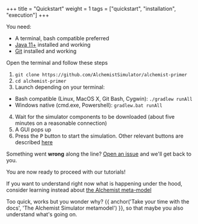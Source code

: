 +++
title = "Quickstart"
weight = 1
tags = ["quickstart", "installation", "execution"]
+++

You need:
* A terminal, bash compatible preferred
* [Java 11+](https://adoptium.net/) installed and working
* [Git](https://git-scm.com/) installed and working

Open the terminal and follow these steps
1. `git clone https://github.com/AlchemistSimulator/alchemist-primer `
2. `cd alchemist-primer`
3. Launch depending on your terminal:
* Bash compatible (Linux, MacOS X, Git Bash, Cygwin): `./gradlew runAll`
* Windows native (cmd.exe, Powershell): `gradlew.bat runAll`
4. Wait for the simulator components to be downloaded (about five minutes on a reasonable connection)
5. A GUI pops up
6. Press the <kbd>P</kbd> button to start the simulation. Other relevant buttons are described [here](/use/swing-gui)

Something went **wrong** along the line?
[Open an issue](https://github.com/AlchemistSimulator/Alchemist/issues/new/choose) and we'll get back to you.

You are now  ready to proceed with our tutorials!

If you want to understand right now what is happening under the hood,
consider learning instead about [the Alchemist meta-model]()

Too quick, works but you wonder why?
{{ anchor('Take your time with the docs', 'The Alchemist Simulator metamodel') }},
so that maybe you also understand what's going on.
